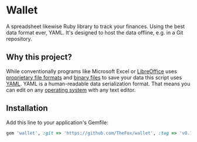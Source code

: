 # Wallet

A spreadsheet likewise Ruby library to track your finances. Using the best data format ever, YAML. It's designed to host the data offline, e.g. in a Git repository.

## Why this project?

While conventionally programs like Microsoft Excel or [LibreOffice](https://www.libreoffice.org/) uses [proprietary file formats](https://en.wikipedia.org/wiki/Proprietary_format) and [binary files](https://en.wikipedia.org/wiki/Binary_file) to save your data this script uses [YAML](https://en.wikipedia.org/wiki/YAML). YAML is a human-readable data serialization format. That means you can edit on any [operating system](https://en.wikipedia.org/wiki/Operating_system) with any text editor.

## Installation

Add this line to your application's Gemfile:

```ruby
gem 'wallet', :git => 'https://github.com/TheFox/wallet', :tag => 'v0.1.0'
```
